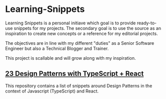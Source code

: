 # Learning-Snippets

Learning Snippets is a personal initiave which goal is to provide ready-to-use snippets for my projects. The secondary goal is to use the source as an inspiration to create new concepts or a reference for my editorial projects.

The objectives are in line with my different "duties" as a Senior Software Engineer but also a Technical Blogger and Trainer.

This project is scallable and will grow along with my inspiration.

## [23 Design Patterns with TypeScript + React](https://github.com/darthrichlius/Learning-Snippets-23-Design-Patterns-Typescript-React)

This repository contains a list of snippets around Design Patterns in the context of Javascript (TypeScript) and React.
